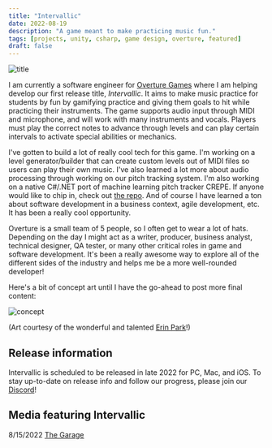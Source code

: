 ```yaml
---
title: "Intervallic"
date: 2022-08-19
description: "A game meant to make practicing music fun."
tags: [projects, unity, csharp, game design, overture, featured]
draft: false
---
```


![title](/resources/intervallic/menu_stars.gif)  
  
I am currently a software engineer for [Overture Games](https://www.overture.games/) where I am helping develop our first release title, *Intervallic*. It aims to make music practice for students by fun by gamifying practice and giving them goals to hit while practicing their instruments. The game supports audio input through MIDI and microphone, and will work with many instruments and vocals. Players must play the correct notes to advance through levels and can play certain intervals to activate special abilities or mechanics.

I've gotten to build a lot of really cool tech for this game. I'm working on a level generator/builder that can create custom levels out of MIDI files so users can play their own music. I've also learned a lot more about audio processing through working on our pitch tracking system. I'm also working on a native C#/.NET port of machine learning pitch tracker CREPE. If anyone would like to chip in, check out [the repo](https://github.com/jackburkhardt/CrepeSharp). And of course I have learned a ton about software development in a business context, agile development, etc. It has been a really cool opportunity.

Overture is a small team of 5 people, so I often get to wear a lot of hats. Depending on the day I might act as a writer, producer, business analyst, technical designer, QA tester, or many other critical roles in game and software development. It's been a really awesome way to explore all of the different sides of the industry and helps me be a more well-rounded developer!

Here's a bit of concept art until I have the go-ahead to post more final content:  
  
![concept](/resources/intervallic/concept.png)  
  
(Art courtesy of the wonderful and talented [Erin Park](https://www.erinpark.org/)!)  

## Release information

Intervallic is scheduled to be released in late 2022 for PC, Mac, and iOS. To stay up-to-date on release info and follow our progress, please join our [Discord](https://discord.gg/8qn2m3uKan)!

## Media featuring Intervallic

8/15/2022   [The Garage](https://thegarage.northwestern.edu/news/overture-games-team-spotlight/)

